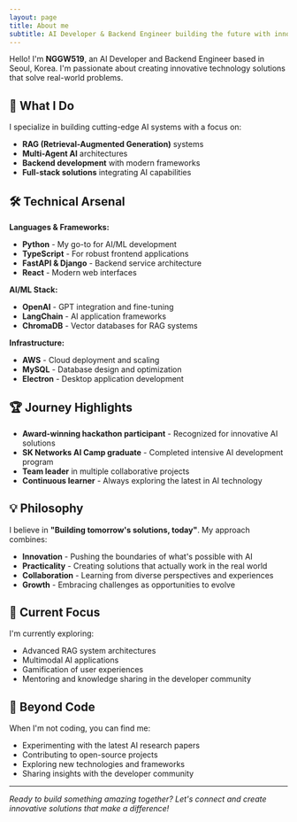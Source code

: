 ```yaml
---
layout: page
title: About me
subtitle: AI Developer & Backend Engineer building the future with innovative technology
---
```


Hello! I'm **NGGW519**, an AI Developer and Backend Engineer based in Seoul, Korea. I'm passionate about creating innovative technology solutions that solve real-world problems.

## 🚀 What I Do

I specialize in building cutting-edge AI systems with a focus on:

- **RAG (Retrieval-Augmented Generation)** systems
- **Multi-Agent AI** architectures
- **Backend development** with modern frameworks
- **Full-stack solutions** integrating AI capabilities

## 🛠 Technical Arsenal

**Languages & Frameworks:**
- **Python** - My go-to for AI/ML development
- **TypeScript** - For robust frontend applications
- **FastAPI & Django** - Backend service architecture
- **React** - Modern web interfaces

**AI/ML Stack:**
- **OpenAI** - GPT integration and fine-tuning
- **LangChain** - AI application frameworks
- **ChromaDB** - Vector databases for RAG systems

**Infrastructure:**
- **AWS** - Cloud deployment and scaling
- **MySQL** - Database design and optimization
- **Electron** - Desktop application development

## 🏆 Journey Highlights

- **Award-winning hackathon participant** - Recognized for innovative AI solutions
- **SK Networks AI Camp graduate** - Completed intensive AI development program
- **Team leader** in multiple collaborative projects
- **Continuous learner** - Always exploring the latest in AI technology

## 💡 Philosophy

I believe in **"Building tomorrow's solutions, today"**. My approach combines:

- **Innovation** - Pushing the boundaries of what's possible with AI
- **Practicality** - Creating solutions that actually work in the real world
- **Collaboration** - Learning from diverse perspectives and experiences
- **Growth** - Embracing challenges as opportunities to evolve

## 🎯 Current Focus

I'm currently exploring:
- Advanced RAG system architectures
- Multimodal AI applications
- Gamification of user experiences
- Mentoring and knowledge sharing in the developer community

## 🌟 Beyond Code

When I'm not coding, you can find me:
- Experimenting with the latest AI research papers
- Contributing to open-source projects
- Exploring new technologies and frameworks
- Sharing insights with the developer community

---

*Ready to build something amazing together? Let's connect and create innovative solutions that make a difference!*